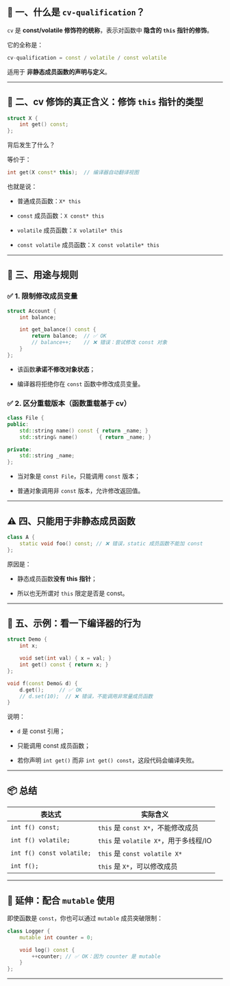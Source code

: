 ## 🧾 一、什么是 `cv-qualification`？

`cv` 是 **const/volatile 修饰符的统称**，表示对函数中 **隐含的 `this` 指针的修饰**。

它的全称是：

```cpp
cv-qualification = const / volatile / const volatile
```

适用于 **非静态成员函数的声明与定义**。

---

## 🧠 二、cv 修饰的真正含义：修饰 `this` 指针的类型

```cpp
struct X {
    int get() const;
};
```

背后发生了什么？

等价于：

```cpp
int get(X const* this);  // 编译器自动翻译视图
```

也就是说：

-   普通成员函数：`X* this`
    
-   `const` 成员函数：`X const* this`
    
-   `volatile` 成员函数：`X volatile* this`
    
-   `const volatile` 成员函数：`X const volatile* this`
    

---

## 📌 三、用途与规则

### ✅ 1. 限制修改成员变量

```cpp
struct Account {
    int balance;

    int get_balance() const {
        return balance;  // ✅ OK
        // balance++;    // ❌ 错误：尝试修改 const 对象
    }
};
```

-   该函数**承诺不修改对象状态**；
    
-   编译器将拒绝你在 `const` 函数中修改成员变量。
    

### ✅ 2. 区分重载版本（函数重载基于 cv）

```cpp
class File {
public:
    std::string name() const { return _name; }
    std::string& name()       { return _name; }

private:
    std::string _name;
};
```

-   当对象是 `const File`，只能调用 `const` 版本；
    
-   普通对象调用非 `const` 版本，允许修改返回值。
    

---

## ⚠️ 四、只能用于非静态成员函数

```cpp
class A {
    static void foo() const; // ❌ 错误，static 成员函数不能加 const
};
```

原因是：

-   静态成员函数**没有 this 指针**；
    
-   所以也无所谓对 `this` 限定是否是 const。
    

---

## 🧪 五、示例：看一下编译器的行为

```cpp
struct Demo {
    int x;

    void set(int val) { x = val; }
    int get() const { return x; }
};

void f(const Demo& d) {
    d.get();     // ✅ OK
    // d.set(10);  // ❌ 错误，不能调用非常量成员函数
}
```

说明：

-   `d` 是 const 引用；
    
-   只能调用 const 成员函数；
    
-   若你声明 `int get()` 而非 `int get() const`，这段代码会编译失败。
    

---

## 📦 总结

| 表达式 | 实际含义 |
| --- | --- |
| `int f() const;` | `this` 是 `const X*`，不能修改成员 |
| `int f() volatile;` | `this` 是 `volatile X*`，用于多线程/IO |
| `int f() const volatile;` | `this` 是 `const volatile X*` |
| `int f();` | `this` 是 `X*`，可以修改成员 |

---

## 🧩 延伸：配合 `mutable` 使用

即使函数是 `const`，你也可以通过 `mutable` 成员突破限制：

```cpp
class Logger {
    mutable int counter = 0;

    void log() const {
        ++counter; // ✅ OK：因为 counter 是 mutable
    }
};
```

---